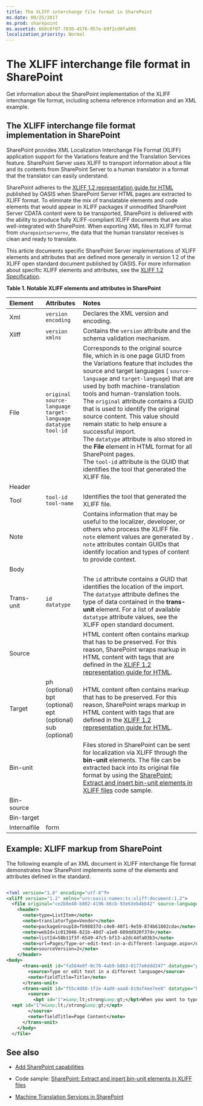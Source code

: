 ```yaml
---
title: The XLIFF interchange file format in SharePoint
ms.date: 09/25/2017
ms.prod: sharepoint
ms.assetid: 660c0f07-7030-4576-957e-b9f2cd0fa895
localization_priority: Normal
---
```



# The XLIFF interchange file format in SharePoint
Get information about the SharePoint implementation of the XLIFF interchange file format, including schema reference information and an XML example.
## The XLIFF interchange file format implementation in SharePoint

SharePoint provides XML Localization Interchange File Format (XLIFF) application support for the Variations feature and the Translation Services feature. SharePoint Server uses XLIFF to transport information about a file and its contents from SharePoint Server to a human translator in a format that the translator can easily understand.
  
    
    
SharePoint adheres to the  [XLIFF 1.2 representation guide for HTML](http://docs.oasis-open.org/xliff/v1.2/xliff-profile-html/xliff-profile-html-1.2-cd02.html) published by OASIS when SharePoint Server HTML pages are extracted to XLIFF format. To eliminate the mix of translatable elements and code elements that would appear in XLIFF packages if unmodified SharePoint Server CDATA content were to be transported, SharePoint is delivered with the ability to produce fully XLIFF-compliant XLIFF documents that are also well-integrated with SharePoint. When exporting XML files in XLIFF format from `sharepointservernv`, the data that the human translator receives is clean and ready to translate.
  
    
    
This article documents specific SharePoint Server implementations of XLIFF elements and attributes that are defined more generally in version 1.2 of the XLIFF open standard document published by OASIS. For more information about specific XLIFF elements and attributes, see the  [XLIFF 1.2 Specification](http://docs.oasis-open.org/xliff/xliff-core/xliff-core.html).
  
    
    

  
    
    

**Table 1. Notable XLIFF elements and attributes in SharePoint**


|**Element**|**Attributes**|**Notes**|
|:-----|:-----|:-----|
|Xml  <br/> | `version` <br/>  `encoding` <br/> |Declares the XML version and encoding.  <br/> |
|Xliff  <br/> | `version` <br/>  `xmlns` <br/> |Contains the  `version` attribute and the schema validation mechanism. <br/> |
|File  <br/> | `original` <br/>  `source-language` <br/>  `target-language` <br/>  `datatype` <br/>  `tool-id` <br/> |Corresponds to the original source file, which in is one page GUID from the Variations feature that includes the source and target languages ( `source-language` and `target-language`) that are used by both machine-translation tools and human-translation tools.  <br/> The  `original` attribute contains a GUID that is used to identify the original source content. This value should remain static to help ensure a successful import. <br/> The  `datatype` attribute is also stored in the **File** element in HTML format for all SharePoint pages. <br/> The  `tool-id` attribute is the GUID that identifies the tool that generated the XLIFF file. <br/> |
|Header  <br/> |||
|Tool  <br/> | `tool-id` <br/>  `tool-name` <br/> |Identifies the tool that generated the XLIFF file.  <br/> |
|Note  <br/> ||Contains information that may be useful to the localizer, developer, or others who process the XLIFF file.  <br/>  `note` element values are generated by . `note` attributes contain GUIDs that identify location and types of content to provide context. <br/> |
|Body  <br/> |||
|Trans-unit  <br/> | `id` <br/>  `datatype` <br/> |The  `id` attribute contains a GUID that identifies the location of the import. <br/> The  `datatype` attribute defines the type of data contained in the **trans-unit** element. For a list of available `datatype` attribute values, see the XLIFF open standard document. <br/> |
|Source  <br/> ||HTML content often contains markup that has to be preserved. For this reason, SharePoint wraps markup in HTML content with tags that are defined in the  [XLIFF 1.2 representation guide for HTML](http://docs.oasis-open.org/xliff/v1.2/xliff-profile-html/xliff-profile-html-1.2-cd02.html).  <br/> |
|Target  <br/> |ph (optional)  <br/> bpt (optional)  <br/> ept (optional)  <br/> sub (optional)  <br/> |HTML content often contains markup that has to be preserved. For this reason, SharePoint wraps markup in HTML content with tags that are defined in the  [XLIFF 1.2 representation guide for HTML](http://docs.oasis-open.org/xliff/v1.2/xliff-profile-html/xliff-profile-html-1.2-cd02.html).  <br/> |
|Bin-unit  <br/> ||Files stored in SharePoint can be sent for localization via XLIFF through the **bin-unit** elements. The file can be extracted back into its original file format by using the [SharePoint: Extract and insert bin-unit elements in XLIFF files](https://code.msdn.microsoft.com/sharepoint-2013-extract-fe686878) code sample. <br/> |
|Bin-source  <br/> |||
|Bin-target  <br/> |||
|Internalfile  <br/> |form  <br/> ||
   

## Example: XLIFF markup from SharePoint

The following example of an XML document in XLIFF interchange file format demonstrates how SharePoint implements some of the elements and attributes defined in the standard. 
  
    
    

```XML

<?xml version="1.0" encoding="utf-8"?>
<xliff version="1.2" xmlns="urn:oasis:names:tc:xliff:document:1.2">
  <file original="ce2b8e40-b802-4196-b6cb-93e63eb4bb42" source-language="en-US" target-language="fr-CA" datatype="html">
    <header>
      <note>type=ListItem</note>
      <note>translatorType=Vendor</note>
      <note>packageGroupId=fb98837d-c4e0-48f1-9e59-874b61802cda</note>
      <note>webId=1c013046-821b-40d7-a1e0-689dd920f37d</note>
      <note>listId=58b11f3f-6549-47c5-bf13-a2dc4dfa03b3</note>
      <note>url=Pages/Type-or-edit-text-in-a-different-language.aspx</note>
      <note>sourceVersion=2</note>
    </header>
<body>
      <trans-unit id="fa564e0f-0c70-4ab9-b863-0177e6ddd247" datatype="plaintext">
        <source>Type or edit text in a different language</source>
        <note>fieldTitle=Title</note>
      </trans-unit>
      <trans-unit id="f55c4d88-1f2e-4ad9-aaa8-819af4ee7ee8" datatype="html">
        <source>
          <bpt id="1">&amp;lt;strong&amp;gt;</bpt>When you want to type documents in different languages, you can change your keyboard layout language--the language-specific characters typed when keyboard keys are pressed--so that you can type the special characters for each language. 
  <ept id="1">&amp;lt;/strong&amp;gt;</ept>
        </source>
        <note>fieldTitle=Page Content</note>
      </trans-unit>
    </body>
  </file>

```


  
    
    

## See also
<a name="bk_addresources"> </a>


-  [Add SharePoint capabilities](add-sharepoint-capabilities.md)
    
  
- Code sample:  [SharePoint: Extract and insert bin-unit elements in XLIFF files](https://code.msdn.microsoft.com/sharepoint-2013-extract-fe686878)
    
  
-  [Machine Translation Services in SharePoint](machine-translation-services-in-sharepoint.md)
    
  

  
    
    

